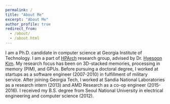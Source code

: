 ```yaml
---
permalink: /
title: "About Me"
excerpt: "About Me"
author_profile: true
redirect_from:
  - /about/
  - /about.html
---
```


I am a Ph.D. candidate in computer science at Georgia Institute of Technology. I am a part of [HPArch](http://comparch.gatech.edu/hparch/) research group, advised by Dr. [Hyesoon Kim](https://www.cc.gatech.edu/~hyesoon/). My research focus has been on 3D-stacked memories, processing in memory (PIM), and GPUs. Before pursuing a doctoral degree, I worked at startups as a software engineer (2007-2010) in fulfillment of military service. After joining Georgia Tech, I worked at Sandia National Laboratories as a research intern (2013) and AMD Research as a co-op engineer (2015-2016). I received my B.S. degree from Seoul National University in electrical engineering and computer science (2012).